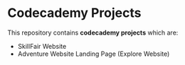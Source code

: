 # Codecademy Projects

This repository contains **codecademy projects** which are:
- SkillFair Website
- Adventure Website Landing Page (Explore Website)
